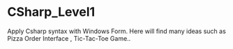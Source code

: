# CSharp_Level1
Apply Csharp syntax with Windows Form.
Here will find many ideas such as Pizza Order Interface , Tic-Tac-Toe Game..
